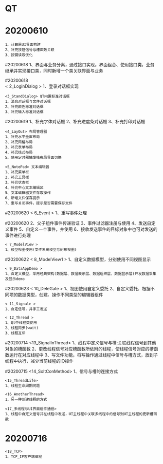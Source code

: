 # QT

# 20200610
	1、计算器UI界面构建
	2、补充按钮信号与槽函数关联
	3、按键读取优化

#20200618
	1、界面与业务分离，通过接口实现，界面组合、使用接口类，业务继承并实现接口类，同时新增一个类关联界面与业务

#20200618  
	< 2_LoginDialog >
	1、登录对话框实现
	
	<3_StandDialog> QT内置标准对话框
	1、消息对话框与文件对话框
	2、补充颜色标准对话框
	3、补充输入标准对话框
	
#20200619
	1、补充字体对话框
	2、补充进度条对话框
	3、补充打印对话框
	
	<4_LayOut> 布局管理器
	1、补充水平垂直布局
	2、补充网格布局
	3、补充表单布局
	4、补充栈式布局
	5、使用定时器触发栈布局界面切换
	
	<5_NotePad> 文本编辑器
	1、补充菜单栏
	2、补充工具栏
	3、补充状态栏
	4、补充中心文本编辑区
	5、文本编辑器文件存取操作
	6、新增文件保存提示
	7、重写关闭事件，提示是否需要保存文件

#20200620
	< 6_Event >
	1、重写事件处理
	
#20200620
	2、父子组件事件传递验证
	3、事件过滤器注册与使用
	4、发送自定义事件
	5、自定义一个事件，并使用
	6、接收发送事件的目标对象中也可对发送的事件进行处理
	
	< 7_ModelView >
	1、模型视图使用(文件系统模型与树形视图)

#20200622
	< 8_ModelView1 >
	1、自定义数据模型，分别使用不同视图显示
	
	< 9_DataAppDemo >
	1、自定义模型，采用经典架构(数据层、数据表示层、数据组织层、数据显示层)开发数据采集及显示demo
	
#20200623
	< 10_DeleGate >
	1、视图使用自定义委托
	2、自定义委托，根据不同项的数据类型，创建、操作不同类型的编辑器组件
	
	< 11_Signale >
	1、自定信号，并手工发送
	
	< 12_Thread >
	1、Qt中线程类使用
	2、线程同步(wait)
	3、线程互斥
	
#20200714
	<13_SignalInThread>
	1、线程中定义信号与槽;关联线程信号到其他对象的槽函数
	2、更改线程信号对应槽函数所依附的线程，使线程信号对应的槽函数运行在对应线程中
	3、写文件功能，将写操作通过线程中信号与槽方式，放到子线程中执行，减少当前线程的IO操作

#20200715
	<14_SoltConMethod>
	1、信号与槽的连接方式
	
	<15_ThreadLife>
	1、线程生命周期问题
	
	<16_AnotherThread>
	1、另一种创建线程的方式
	
	<17_多线程与UI界面组件通信>
	1、线程中自定义信号并在线程中发送，UI主线程中关联多线程中的信号到UI主线程的更新槽函数
	
# 20200716
	<18_TCP>
	1、TCP_IP客户端编程

